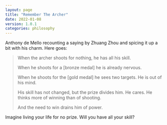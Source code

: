 ```yaml
---
layout: page
title: "Remember The Archer"
date: 2022-01-08
version: 1.0.1
categories: philosophy
---
```


Anthony de Mello recounting a saying by Zhuang Zhou and spicing it up a bit with his charm. Here goes:

> When the archer shoots for nothing, he has all his skill.
>
> When he shoots for a [bronze medal] he is already nervous.
>
> When he shoots for the [gold medal] he sees two targets.
> He is out of his mind.
>
> His skill has not changed, but the prize divides him.
> He cares. He thinks more of winning than of shooting.
>
> And the need to win drains him of power.

Imagine living your life for no prize. Will you have all your skill?
